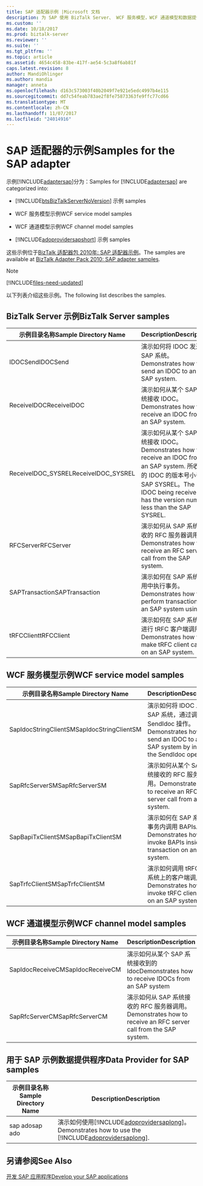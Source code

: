 ```yaml
---
title: SAP 适配器示例 |Microsoft 文档
description: 为 SAP 使用 BizTalk Server、 WCF 服务模型，WCF 通道模型和数据提供程序使用的 mySAP WCF 适配器示例
ms.custom: ''
ms.date: 10/18/2017
ms.prod: biztalk-server
ms.reviewer: ''
ms.suite: ''
ms.tgt_pltfrm: ''
ms.topic: article
ms.assetid: 4654c458-83be-417f-ae54-5c3a8f6ab81f
caps.latest.revision: 8
author: MandiOhlinger
ms.author: mandia
manager: anneta
ms.openlocfilehash: d163c573003f40b2049f7e921e5edc4997b4e115
ms.sourcegitcommit: dd7c54feab783ae2f8fe75873363fe9ffc77cd66
ms.translationtype: MT
ms.contentlocale: zh-CN
ms.lasthandoff: 11/07/2017
ms.locfileid: "24014916"
---
```

# <a name="samples-for-the-sap-adapter"></a><span data-ttu-id="56017-103">SAP 适配器的示例</span><span class="sxs-lookup"><span data-stu-id="56017-103">Samples for the SAP adapter</span></span>
<span data-ttu-id="56017-104">示例[!INCLUDE[adaptersap](../../includes/adaptersap-md.md)]分为：</span><span class="sxs-lookup"><span data-stu-id="56017-104">Samples for [!INCLUDE[adaptersap](../../includes/adaptersap-md.md)] are categorized into:</span></span>  
  
-   [!INCLUDE[btsBizTalkServerNoVersion](../../includes/btsbiztalkservernoversion-md.md)]<span data-ttu-id="56017-105"> 示例</span><span class="sxs-lookup"><span data-stu-id="56017-105"> samples</span></span>  
  
-   <span data-ttu-id="56017-106">WCF 服务模型示例</span><span class="sxs-lookup"><span data-stu-id="56017-106">WCF service model samples</span></span>  
  
-   <span data-ttu-id="56017-107">WCF 通道模型示例</span><span class="sxs-lookup"><span data-stu-id="56017-107">WCF channel model samples</span></span>  
  
-   [!INCLUDE[adoprovidersapshort](../../includes/adoprovidersapshort-md.md)]<span data-ttu-id="56017-108"> 示例</span><span class="sxs-lookup"><span data-stu-id="56017-108"> samples</span></span>  

  
 <span data-ttu-id="56017-109">这些示例位于[BizTalk 适配器包 2010年: SAP 适配器示例](https://www.microsoft.com/download/details.aspx?id=1314)。</span><span class="sxs-lookup"><span data-stu-id="56017-109">The samples are available at [BizTalk Adapter Pack 2010: SAP adapter samples](https://www.microsoft.com/download/details.aspx?id=1314).</span></span> 

> [!NOTE]
> [!INCLUDE[files-need-updated](../../includes/files-need-updated.md)]
  
 <span data-ttu-id="56017-110">以下列表介绍这些示例。</span><span class="sxs-lookup"><span data-stu-id="56017-110">The following list describes the samples.</span></span>
  
## <a name="biztalk-server-samples"></a><span data-ttu-id="56017-111">BizTalk Server 示例</span><span class="sxs-lookup"><span data-stu-id="56017-111">BizTalk Server samples</span></span>  
  
|<span data-ttu-id="56017-112">示例目录名称</span><span class="sxs-lookup"><span data-stu-id="56017-112">Sample Directory Name</span></span>|<span data-ttu-id="56017-113">Description</span><span class="sxs-lookup"><span data-stu-id="56017-113">Description</span></span>|  
|---------------------------|-----------------|  
|<span data-ttu-id="56017-114">IDOCSend</span><span class="sxs-lookup"><span data-stu-id="56017-114">IDOCSend</span></span>|<span data-ttu-id="56017-115">演示如何将 IDOC 发送到 SAP 系统。</span><span class="sxs-lookup"><span data-stu-id="56017-115">Demonstrates how to send an IDOC to an SAP system.</span></span>|  
|<span data-ttu-id="56017-116">ReceiveIDOC</span><span class="sxs-lookup"><span data-stu-id="56017-116">ReceiveIDOC</span></span>|<span data-ttu-id="56017-117">演示如何从某个 SAP 系统接收 IDOC。</span><span class="sxs-lookup"><span data-stu-id="56017-117">Demonstrates how to receive an IDOC from an SAP system.</span></span>|  
|<span data-ttu-id="56017-118">ReceiveIDOC_SYSREL</span><span class="sxs-lookup"><span data-stu-id="56017-118">ReceiveIDOC_SYSREL</span></span>|<span data-ttu-id="56017-119">演示如何从某个 SAP 系统接收 IDOC。</span><span class="sxs-lookup"><span data-stu-id="56017-119">Demonstrates how to receive an IDOC from an SAP system.</span></span> <span data-ttu-id="56017-120">所收到的 IDOC 的版本号小于 SAP SYSREL。</span><span class="sxs-lookup"><span data-stu-id="56017-120">The IDOC being received has the version number less than the SAP SYSREL.</span></span>|  
|<span data-ttu-id="56017-121">RFCServer</span><span class="sxs-lookup"><span data-stu-id="56017-121">RFCServer</span></span>|<span data-ttu-id="56017-122">演示如何从 SAP 系统接收的 RFC 服务器调用。</span><span class="sxs-lookup"><span data-stu-id="56017-122">Demonstrates how to receive an RFC server call from the SAP system.</span></span>|  
|<span data-ttu-id="56017-123">SAPTransaction</span><span class="sxs-lookup"><span data-stu-id="56017-123">SAPTransaction</span></span>|<span data-ttu-id="56017-124">演示如何在 SAP 系统使用中执行事务。</span><span class="sxs-lookup"><span data-stu-id="56017-124">Demonstrates how to perform transactions in an SAP system using.</span></span>|  
|<span data-ttu-id="56017-125">tRFCClient</span><span class="sxs-lookup"><span data-stu-id="56017-125">tRFCClient</span></span>|<span data-ttu-id="56017-126">演示如何在 SAP 系统上进行 tRFC 客户端调用。</span><span class="sxs-lookup"><span data-stu-id="56017-126">Demonstrates how to make tRFC client calls on an SAP system.</span></span>|  
  
## <a name="wcf-service-model-samples"></a><span data-ttu-id="56017-127">WCF 服务模型示例</span><span class="sxs-lookup"><span data-stu-id="56017-127">WCF service model samples</span></span>   
  
|<span data-ttu-id="56017-128">示例目录名称</span><span class="sxs-lookup"><span data-stu-id="56017-128">Sample Directory Name</span></span>|<span data-ttu-id="56017-129">Description</span><span class="sxs-lookup"><span data-stu-id="56017-129">Description</span></span>|  
|---------------------------|-----------------|  
|<span data-ttu-id="56017-130">SapIdocStringClientSM</span><span class="sxs-lookup"><span data-stu-id="56017-130">SapIdocStringClientSM</span></span>|<span data-ttu-id="56017-131">演示如何将 IDOC 发送到 SAP 系统，通过调用 SendIdoc 操作。</span><span class="sxs-lookup"><span data-stu-id="56017-131">Demonstrates how to send an IDOC to an SAP system by invoking the SendIdoc operation.</span></span>|  
|<span data-ttu-id="56017-132">SapRfcServerSM</span><span class="sxs-lookup"><span data-stu-id="56017-132">SapRfcServerSM</span></span>|<span data-ttu-id="56017-133">演示如何从某个 SAP 系统接收的 RFC 服务器调用。</span><span class="sxs-lookup"><span data-stu-id="56017-133">Demonstrates how to receive an RFC server call from an SAP system.</span></span>|  
|<span data-ttu-id="56017-134">SapBapiTxClientSM</span><span class="sxs-lookup"><span data-stu-id="56017-134">SapBapiTxClientSM</span></span>|<span data-ttu-id="56017-135">演示如何在 SAP 系统上事务内调用 BAPIs。</span><span class="sxs-lookup"><span data-stu-id="56017-135">Demonstrates how to invoke BAPIs inside a transaction on an SAP system.</span></span>|  
|<span data-ttu-id="56017-136">SapTrfcClientSM</span><span class="sxs-lookup"><span data-stu-id="56017-136">SapTrfcClientSM</span></span>|<span data-ttu-id="56017-137">演示如何调用 tRFC SAP 系统上的客户端调用。</span><span class="sxs-lookup"><span data-stu-id="56017-137">Demonstrates how to invoke tRFC client calls on an SAP system.</span></span>|  
  
## <a name="wcf-channel-model-samples"></a><span data-ttu-id="56017-138">WCF 通道模型示例</span><span class="sxs-lookup"><span data-stu-id="56017-138">WCF channel model samples</span></span>  
  
|<span data-ttu-id="56017-139">示例目录名称</span><span class="sxs-lookup"><span data-stu-id="56017-139">Sample Directory Name</span></span>|<span data-ttu-id="56017-140">Description</span><span class="sxs-lookup"><span data-stu-id="56017-140">Description</span></span>|  
|---------------------------|-----------------|  
|<span data-ttu-id="56017-141">SapIdocReceiveCM</span><span class="sxs-lookup"><span data-stu-id="56017-141">SapIdocReceiveCM</span></span>|<span data-ttu-id="56017-142">演示如何从某个 SAP 系统接收到的 Idoc</span><span class="sxs-lookup"><span data-stu-id="56017-142">Demonstrates how to receive IDOCs from an SAP system</span></span>|  
|<span data-ttu-id="56017-143">SapRfcServerCM</span><span class="sxs-lookup"><span data-stu-id="56017-143">SapRfcServerCM</span></span>|<span data-ttu-id="56017-144">演示如何从 SAP 系统接收的 RFC 服务器调用。</span><span class="sxs-lookup"><span data-stu-id="56017-144">Demonstrates how to receive an RFC server call from the SAP system.</span></span>|  
  
## <a name="data-provider-for-sap-samples"></a><span data-ttu-id="56017-145">用于 SAP 示例数据提供程序</span><span class="sxs-lookup"><span data-stu-id="56017-145">Data Provider for SAP samples</span></span>  
  
|<span data-ttu-id="56017-146">示例目录名称</span><span class="sxs-lookup"><span data-stu-id="56017-146">Sample Directory Name</span></span>|<span data-ttu-id="56017-147">Description</span><span class="sxs-lookup"><span data-stu-id="56017-147">Description</span></span>|  
|---------------------------|-----------------|  
|<span data-ttu-id="56017-148">sap ado</span><span class="sxs-lookup"><span data-stu-id="56017-148">sap ado</span></span>|<span data-ttu-id="56017-149">演示如何使用[!INCLUDE[adoprovidersaplong](../../includes/adoprovidersaplong-md.md)]。</span><span class="sxs-lookup"><span data-stu-id="56017-149">Demonstrates how to use the [!INCLUDE[adoprovidersaplong](../../includes/adoprovidersaplong-md.md)].</span></span>|  
  
 
## <a name="see-also"></a><span data-ttu-id="56017-150">另请参阅</span><span class="sxs-lookup"><span data-stu-id="56017-150">See Also</span></span>  
[<span data-ttu-id="56017-151">开发 SAP 应用程序</span><span class="sxs-lookup"><span data-stu-id="56017-151">Develop your SAP applications</span></span>](../../adapters-and-accelerators/adapter-sap/develop-your-sap-applications.md)